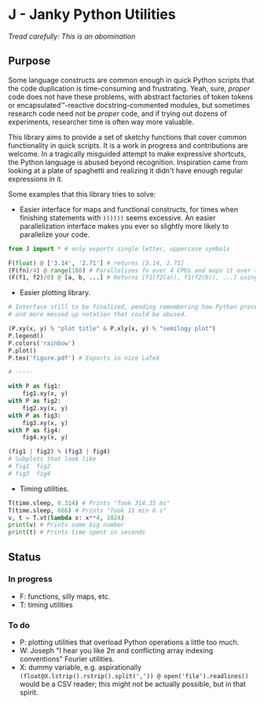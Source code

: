 # J - Janky Python Utilities

*_Tread carefully: This is an abomination_*

## Purpose
Some language constructs are common enough in quick Python scripts that the code duplication is time-consuming and frustrating. Yeah, sure, _proper_ code does not have these problems, with abstract factories of token tokens or encapsulated™-reactive docstring-commented modules, but sometimes research code need not be _proper_ code, and if trying out dozens of experiments, researcher time is often way more valuable.

This library aims to provide a set of sketchy functions that cover common functionality in quick scripts. It is a work in progress and contributions are welcome. In a tragically misguided attempt to make expressive shortcuts, the Python language is abused beyond recognition. Inspiration came from looking at a plate of spaghetti and realizing it didn't have enough regular expressions in it.

Some examples that this library tries to solve:
 - Easier interface for maps and functional constructs, for times when finishing statements with `))))))` seems excessive. An easier parallelization interface makes you ever so slightly more likely to parallelize your code.
```python
from J import * # only exports single letter, uppercase symbols

F(float) @ ['3.14', '2.71'] # returns [3.14, 2.71]
(F(fn)/4) @ range(100) # Parallelizes fn over 4 CPUs and maps it over the list range(100)
(F(f1, f2)/0) @ [a, b, ...] # Returns [f1(f2(a)), f1(f2(b)), ...] using as many cores as possible (sorry)
```
 - Easier plotting library.
```python
# Interface still to be finalized, pending remembering how Python precedence works,
# and more messed up notation that could be abused.

(P.xy(x, y) % "plot title" & P.xly(x, y) % "semilogy plot")
P.legend()
P.colors('rainbow')
P.plot()
P.tex('figure.pdf') # Exports in nice LaTeX

# -----

with P as fig1:
    fig1.xy(x, y)
with P as fig2:
    fig2.xy(x, y)
with P as fig3:
    fig3.xy(x, y)
with P as fig4:
    fig4.xy(x, y)

(fig1 | fig2) % (fig3 | fig4)
# Subplots that look like
# fig1  fig2
# fig3  fig4
```
 - Timing utilities.
```python
T(time.sleep, 0.314) # Prints "Took 314.35 ms"
T(time.sleep, 666) # Prints "Took 11 min 6 s"
v, t = T.vt(lambda x: x**4, 1024)
print(v) # Prints some big number
print(t) # Prints time spent in seconds
```

## Status
### In progress
 - F: functions, silly maps, etc.
 - T: timing utilities

### To do
 - P: plotting utilities that overload Python operations a little too much.
 - W: Joseph "I hear you like 2π and conflicting array indexing conventions" Fourier utilities.
 - X: dummy variable, e.g. aspirationally `(float@X.lstrip().rstrip().split(',')) @ open('file').readlines()` would be a CSV reader; this might not be actually possible, but in that spirit.
